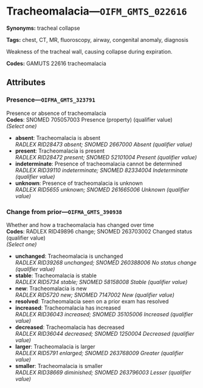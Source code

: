 # Tracheomalacia—`OIFM_GMTS_022616`

**Synonyms:** tracheal collapse

**Tags:** chest, CT, MR, fluoroscopy, airway, congenital anomaly, diagnosis

Weakness of the tracheal wall, causing collapse during expiration.

**Codes:** GAMUTS 22616 tracheomalacia

## Attributes

### Presence—`OIFMA_GMTS_323791`

Presence or absence of tracheomalacia  
**Codes**: SNOMED 705057003 Presence (property) (qualifier value)  
*(Select one)*

- **absent**: Tracheomalacia is absent  
_RADLEX RID28473 absent; SNOMED 2667000 Absent (qualifier value)_
- **present**: Tracheomalacia is present  
_RADLEX RID28472 present; SNOMED 52101004 Present (qualifier value)_
- **indeterminate**: Presence of tracheomalacia cannot be determined  
_RADLEX RID39110 indeterminate; SNOMED 82334004 Indeterminate (qualifier value)_
- **unknown**: Presence of tracheomalacia is unknown  
_RADLEX RID5655 unknown; SNOMED 261665006 Unknown (qualifier value)_

### Change from prior—`OIFMA_GMTS_390938`

Whether and how a tracheomalacia has changed over time  
**Codes**: RADLEX RID49896 change; SNOMED 263703002 Changed status (qualifier value)  
*(Select one)*

- **unchanged**: Tracheomalacia is unchanged  
_RADLEX RID39268 unchanged; SNOMED 260388006 No status change (qualifier value)_
- **stable**: Tracheomalacia is stable  
_RADLEX RID5734 stable; SNOMED 58158008 Stable (qualifier value)_
- **new**: Tracheomalacia is new  
_RADLEX RID5720 new; SNOMED 7147002 New (qualifier value)_
- **resolved**: Tracheomalacia seen on a prior exam has resolved  
- **increased**: Tracheomalacia has increased  
_RADLEX RID36043 increased; SNOMED 35105006 Increased (qualifier value)_
- **decreased**: Tracheomalacia has decreased  
_RADLEX RID36044 decreased; SNOMED 1250004 Decreased (qualifier value)_
- **larger**: Tracheomalacia is larger  
_RADLEX RID5791 enlarged; SNOMED 263768009 Greater (qualifier value)_
- **smaller**: Tracheomalacia is smaller  
_RADLEX RID38669 diminished; SNOMED 263796003 Lesser (qualifier value)_